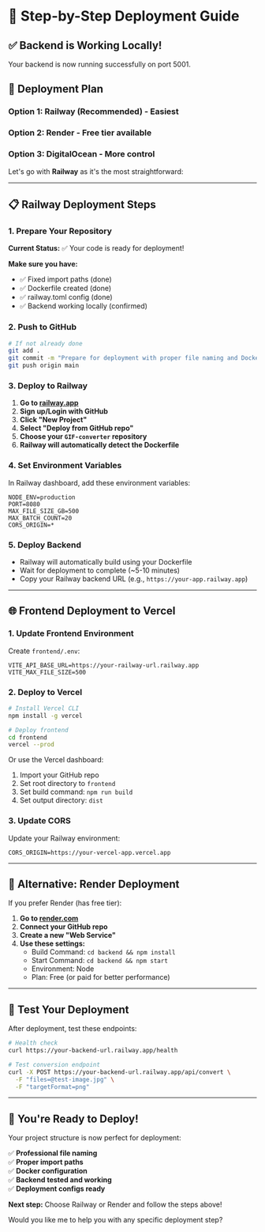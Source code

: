 # 🚀 Step-by-Step Deployment Guide

## ✅ Backend is Working Locally!
Your backend is now running successfully on port 5001.

## 🎯 Deployment Plan

### Option 1: Railway (Recommended) - Easiest
### Option 2: Render - Free tier available  
### Option 3: DigitalOcean - More control

Let's go with **Railway** as it's the most straightforward:

---

## 📋 Railway Deployment Steps

### 1. Prepare Your Repository

**Current Status:** ✅ Your code is ready for deployment!

**Make sure you have:**
- ✅ Fixed import paths (done)
- ✅ Dockerfile created (done)
- ✅ railway.toml config (done)
- ✅ Backend working locally (confirmed)

### 2. Push to GitHub

```bash
# If not already done
git add .
git commit -m "Prepare for deployment with proper file naming and Docker config"
git push origin main
```

### 3. Deploy to Railway

1. **Go to [railway.app](https://railway.app)**
2. **Sign up/Login with GitHub**
3. **Click "New Project"**
4. **Select "Deploy from GitHub repo"**
5. **Choose your `GIF-converter` repository**
6. **Railway will automatically detect the Dockerfile**

### 4. Set Environment Variables

In Railway dashboard, add these environment variables:

```
NODE_ENV=production
PORT=8080
MAX_FILE_SIZE_GB=500
MAX_BATCH_COUNT=20
CORS_ORIGIN=*
```

### 5. Deploy Backend

- Railway will automatically build using your Dockerfile
- Wait for deployment to complete (~5-10 minutes)
- Copy your Railway backend URL (e.g., `https://your-app.railway.app`)

---

## 🌐 Frontend Deployment to Vercel

### 1. Update Frontend Environment

Create `frontend/.env`:
```
VITE_API_BASE_URL=https://your-railway-url.railway.app
VITE_MAX_FILE_SIZE=500
```

### 2. Deploy to Vercel

```bash
# Install Vercel CLI
npm install -g vercel

# Deploy frontend
cd frontend
vercel --prod
```

Or use the Vercel dashboard:
1. Import your GitHub repo
2. Set root directory to `frontend`
3. Set build command: `npm run build`
4. Set output directory: `dist`

### 3. Update CORS

Update your Railway environment:
```
CORS_ORIGIN=https://your-vercel-app.vercel.app
```

---

## 🔧 Alternative: Render Deployment

If you prefer Render (has free tier):

1. **Go to [render.com](https://render.com)**
2. **Connect your GitHub repo**
3. **Create a new "Web Service"**
4. **Use these settings:**
   - Build Command: `cd backend && npm install`
   - Start Command: `cd backend && npm start`
   - Environment: Node
   - Plan: Free (or paid for better performance)

---

## 🧪 Test Your Deployment

After deployment, test these endpoints:

```bash
# Health check
curl https://your-backend-url.railway.app/health

# Test conversion endpoint
curl -X POST https://your-backend-url.railway.app/api/convert \
  -F "files=@test-image.jpg" \
  -F "targetFormat=png"
```

---

## 🎉 You're Ready to Deploy!

Your project structure is now perfect for deployment:

✅ **Professional file naming**  
✅ **Proper import paths**  
✅ **Docker configuration**  
✅ **Backend tested and working**  
✅ **Deployment configs ready**  

**Next step:** Choose Railway or Render and follow the steps above!

Would you like me to help you with any specific deployment step?